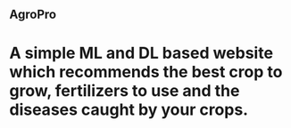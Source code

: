 ## AgroPro
# A simple ML and DL based website which recommends the best crop to grow, fertilizers to use and the diseases caught by your crops.
